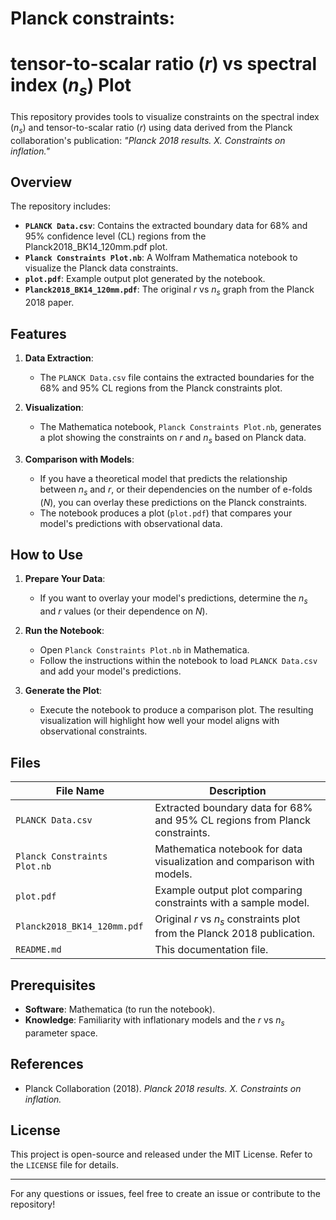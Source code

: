 # Planck constraints: 
# tensor-to-scalar ratio ($r$) vs spectral index ($n_s$) Plot

This repository provides tools to visualize constraints on the spectral index ($n_s$) and tensor-to-scalar ratio ($r$) using data derived from the Planck collaboration's publication: *"Planck 2018 results. X. Constraints on inflation."*

## Overview

The repository includes:
- **`PLANCK Data.csv`**: Contains the extracted boundary data for 68% and 95% confidence level (CL) regions from the Planck2018_BK14_120mm.pdf plot.
- **`Planck Constraints Plot.nb`**: A Wolfram Mathematica notebook to visualize the Planck data constraints.
- **`plot.pdf`**: Example output plot generated by the notebook.
- **`Planck2018_BK14_120mm.pdf`**: The original $r$ vs $n_s$ graph from the Planck 2018 paper.

## Features

1. **Data Extraction**:
   - The `PLANCK Data.csv` file contains the extracted boundaries for the 68% and 95% CL regions from the Planck constraints plot.

2. **Visualization**:
   - The Mathematica notebook, `Planck Constraints Plot.nb`, generates a plot showing the constraints on $r$ and $n_s$ based on Planck data.

3. **Comparison with Models**:
   - If you have a theoretical model that predicts the relationship between $n_s$ and $r$, or their dependencies on the number of e-folds ($N$), you can overlay these predictions on the Planck constraints.
   - The notebook produces a plot (`plot.pdf`) that compares your model's predictions with observational data.

## How to Use

1. **Prepare Your Data**:
   - If you want to overlay your model's predictions, determine the $n_s$ and $r$ values (or their dependence on $N$).
   
2. **Run the Notebook**:
   - Open `Planck Constraints Plot.nb` in Mathematica.
   - Follow the instructions within the notebook to load `PLANCK Data.csv` and add your model's predictions.

3. **Generate the Plot**:
   - Execute the notebook to produce a comparison plot. The resulting visualization will highlight how well your model aligns with observational constraints.

## Files

| File Name                  | Description                                                                 |
|----------------------------|-----------------------------------------------------------------------------|
| `PLANCK Data.csv`          | Extracted boundary data for 68% and 95% CL regions from Planck constraints. |
| `Planck Constraints Plot.nb` | Mathematica notebook for data visualization and comparison with models.      |
| `plot.pdf`                 | Example output plot comparing constraints with a sample model.              |
| `Planck2018_BK14_120mm.pdf`| Original $r$ vs $n_s$ constraints plot from the Planck 2018 publication.    |
| `README.md`                | This documentation file.                                                   |

## Prerequisites

- **Software**: Mathematica (to run the notebook).
- **Knowledge**: Familiarity with inflationary models and the $r$ vs $n_s$ parameter space.

## References

- Planck Collaboration (2018). *Planck 2018 results. X. Constraints on inflation.*

## License

This project is open-source and released under the MIT License. Refer to the `LICENSE` file for details.

---
For any questions or issues, feel free to create an issue or contribute to the repository!

